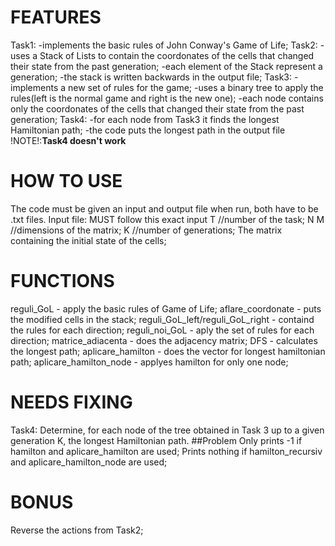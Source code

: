 # FEATURES
Task1: -implements the basic rules of John Conway's Game of Life;
Task2: -uses a Stack of Lists to contain the coordonates of the cells that changed their state from the past generation;
       -each element of the Stack represent a generation;
       -the stack is written backwards in the output file;
Task3: -implements a new set of rules for the game;
       -uses a binary tree to apply the rules(left is the normal game and right is the new one);
       -each node contains only the coordonates of the cells that changed their state from the past generation;
Task4: -for each node from Task3 it finds the longest Hamiltonian path;
       -the code puts the longest path in the output file
       !NOTE!:**Task4 doesn't work**

# HOW TO USE
The code must be given an input and output file when run, both have to be .txt files.
Input file: MUST follow this exact input
T //number of the task;
N M //dimensions of the matrix;
K //number of generations;
The matrix containing the initial state of the cells;

# FUNCTIONS
reguli_GoL - apply the basic rules of Game of Life;
aflare_coordonate - puts the modified cells in the stack;
reguli_GoL_left/reguli_GoL_right - containd the rules for each direction;
reguli_noi_GoL - aply the set of rules for each direction;
matrice_adiacenta - does the adjacency matrix;
DFS - calculates the longest path;
aplicare_hamilton - does the vector for longest hamiltonian path;
aplicare_hamilton_node - applyes hamilton for only one node;

# NEEDS FIXING
Task4: Determine, for each node of the tree obtained in Task 3 up to a given generation K, the longest Hamiltonian path.
##Problem
Only prints -1 if hamilton and aplicare_hamilton are used;
Prints nothing if hamilton_recursiv and aplicare_hamilton_node are used;

# BONUS
Reverse the actions from Task2;
